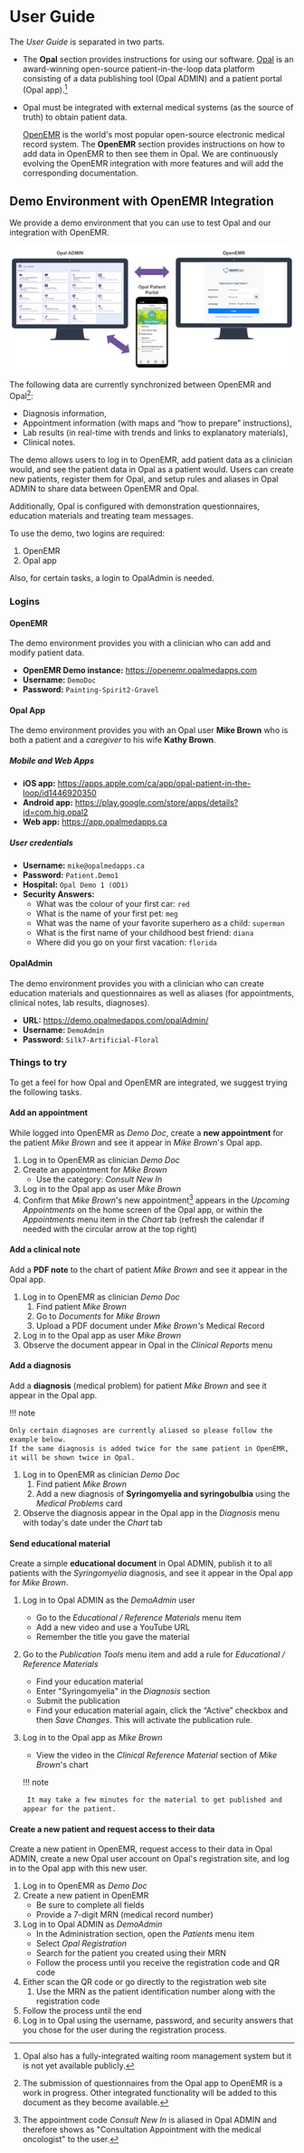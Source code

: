 <!--
SPDX-FileCopyrightText: Copyright (C) 2025 Opal Health Informatics Group at the Research Institute of the McGill University Health Centre <john.kildea@mcgill.ca>

SPDX-License-Identifier: CC-BY-SA-4.0
-->

# User Guide

The *User Guide* is separated in two parts.

- The **Opal** section provides instructions for using our software.
    [Opal](https://www.opalmedapps.com/) is an award-winning open-source patient-in-the-loop data platform consisting of a data publishing tool (Opal ADMIN) and a patient portal (Opal app).[^1]

- Opal must be integrated with external medical systems (as the source of truth) to obtain patient data.

    [OpenEMR](https://www.open-emr.org/) is the world's most popular open-source electronic medical record system.
    The **OpenEMR** section provides instructions on how to add data in OpenEMR to then see them in Opal.
    We are continuously evolving the OpenEMR integration with more features and will add the corresponding documentation.

## Demo Environment with OpenEMR Integration

We provide a demo environment that you can use to test Opal and our integration with OpenEMR.

![Opal-OpenEMR Demo](images/Opal-OpenEMR_Demo.png)

The following data are currently synchronized between OpenEMR and Opal[^2]:

- Diagnosis information,
- Appointment information (with maps and “how to prepare” instructions),
- Lab results (in real-time with trends and links to explanatory materials),
- Clinical notes.

The demo allows users to log in to OpenEMR, add patient data as a clinician would, and see the patient data in Opal as a patient would.
Users can create new patients, register them for Opal, and setup rules and aliases in Opal ADMIN to share data between OpenEMR and Opal.

Additionally, Opal is configured with demonstration questionnaires, education materials and treating team messages.

To use the demo, two logins are required:

1. OpenEMR
1. Opal app

Also, for certain tasks, a login to OpalAdmin is needed.

### Logins

#### OpenEMR

The demo environment provides you with a clinician who can add and modify patient data.

- **OpenEMR Demo instance:** https://openemr.opalmedapps.com
- **Username:** `DemoDoc`
- **Password:** `Painting-Spirit2-Gravel`

#### Opal App

The demo environment provides you with an Opal user **Mike Brown** who is both a patient and a *caregiver* to his wife **Kathy Brown**.

##### Mobile and Web Apps

- **iOS app:** https://apps.apple.com/ca/app/opal-patient-in-the-loop/id1446920350
- **Android app:** https://play.google.com/store/apps/details?id=com.hig.opal2
- **Web app:** https://app.opalmedapps.ca

##### User credentials

- **Username:** `mike@opalmedapps.ca`
- **Password:** `Patient.Demo1`
- **Hospital:** `Opal Demo 1 (OD1)`
- **Security Answers:**
    - What was the colour of your first car: `red`
    - What is the name of your first pet: `meg`
    - What was the name of your favorite superhero as a child: `superman`
    - What is the first name of your childhood best friend: `diana`
    - Where did you go on your first vacation: `florida`

#### OpalAdmin

The demo environment provides you with a clinician who can create education materials and questionnaires as well as aliases (for appointments, clinical notes, lab results, diagnoses).

- **URL:** https://demo.opalmedapps.com/opalAdmin/
- **Username:** `DemoAdmin`
- **Password:** `Silk7-Artificial-Floral`

### Things to try

To get a feel for how Opal and OpenEMR are integrated, we suggest trying the following tasks.

#### Add an appointment

While logged into OpenEMR as *Demo Doc*, create a **new appointment** for the patient *Mike Brown* and see it appear in *Mike Brown*'s Opal app.

1. Log in to OpenEMR as clinician *Demo Doc*
1. Create an appointment for *Mike Brown*
    - Use the category: *Consult New In*
1. Log in to the Opal app as user *Mike Brown*
1. Confirm that *Mike Brown*'s new appointment[^3] appears in the *Upcoming Appointments* on the home screen of the Opal app, or within the *Appointments* menu item in the *Chart* tab (refresh the calendar if needed with the circular arrow at the top right)

#### Add a clinical note

Add a **PDF note** to the chart of patient *Mike Brown* and see it appear in the Opal app.

1. Log in to OpenEMR as clinician *Demo Doc*
    1. Find patient *Mike Brown*
    1. Go to *Documents* for *Mike Brown*
    1. Upload a PDF document under *Mike Brown's* Medical Record
1. Log in to the Opal app as user *Mike Brown*
1. Observe the document appear in Opal in the *Clinical Reports* menu

#### Add a diagnosis

Add a **diagnosis** (medical problem) for patient *Mike Brown* and see it appear in the Opal app.

!!! note

    Only certain diagnoses are currently aliased so please follow the example below.
    If the same diagnosis is added twice for the same patient in OpenEMR, it will be shown twice in Opal.

1. Log in to OpenEMR as clinician *Demo Doc*
    1. Find patient *Mike Brown*
    1. Add a new diagnosis of **Syringomyelia and syringobulbia** using the *Medical Problems* card
1. Observe the diagnosis appear in the Opal app in the *Diagnosis* menu with today's date under the *Chart* tab

#### Send educational material

Create a simple **educational document** in Opal ADMIN, publish it to all patients with the *Syringomyelia* diagnosis, and see it appear in the Opal app for *Mike Brown*.

1. Log in to Opal ADMIN as the *DemoAdmin* user

    - Go to the *Educational / Reference Materials* menu item
    - Add a new video and use a YouTube URL
    - Remember the title you gave the material

1. Go to the *Publication Tools* menu item and add a rule for *Educational / Reference Materials*

    - Find your education material
    - Enter "Syringomyelia" in the *Diagnosis* section
    - Submit the publication
    - Find your education material again, click the “Active” checkbox and then *Save Changes*.
        This will activate the publication rule.

1. Log in to the Opal app as *Mike Brown*

    - View the video in the *Clinical Reference Material* section of *Mike Brown*'s chart

    !!! note

        It may take a few minutes for the material to get published and appear for the patient.

#### Create a new patient and request access to their data

Create a new patient in OpenEMR, request access to their data in Opal ADMIN, create a new Opal user account on Opal's registration site, and log in to the Opal app with this new user.

1. Log in to OpenEMR as *Demo Doc*
1. Create a new patient in OpenEMR
    - Be sure to complete all fields
    - Provide a 7-digit MRN (medical record number)
1. Log in to Opal ADMIN as *DemoAdmin*
    - In the Administration section, open the *Patients* menu item
    - Select *Opal Registration*
    - Search for the patient you created using their MRN
    - Follow the process until you receive the registration code and QR code
1. Either scan the QR code or go directly to the registration web site
    1. Use the MRN as the patient identification number along with the registration code
1. Follow the process until the end
1. Log in to Opal using the username, password, and security answers that you chose for the user during the registration process.

[^1]: Opal also has a fully-integrated waiting room management system but it is not yet available publicly.

[^2]: The submission of questionnaires from the Opal app to OpenEMR is a work in progress.
    Other integrated functionality will be added to this document as they become available.

[^3]: The appointment code *Consult New In* is aliased in Opal ADMIN and therefore shows as "Consultation Appointment with the medical oncologist" to the user.
